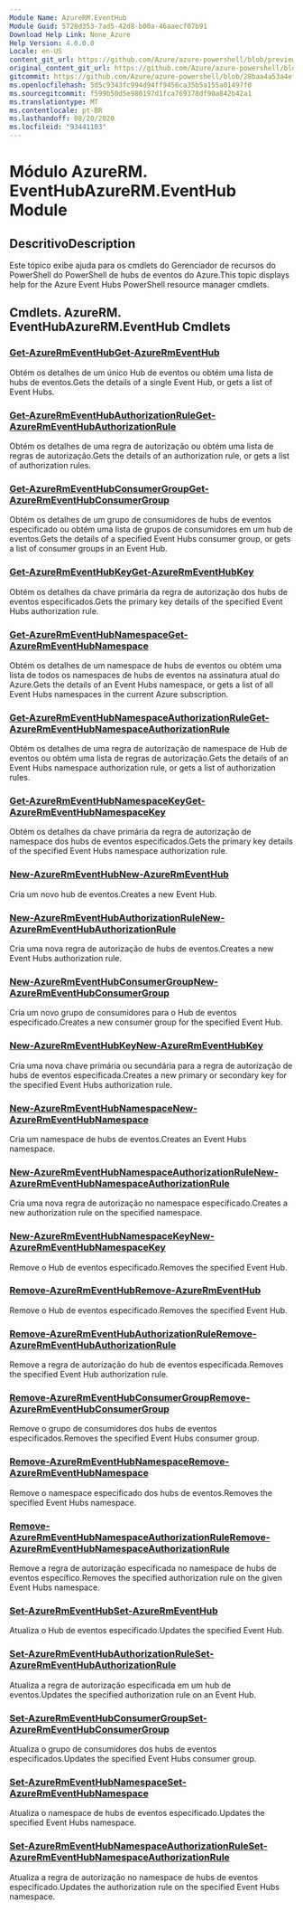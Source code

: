 ```yaml
---
Module Name: AzureRM.EventHub
Module Guid: 5728d353-7ad5-42d8-b00a-46aaecf07b91
Download Help Link: None_Azure
Help Version: 4.0.0.0
Locale: en-US
content_git_url: https://github.com/Azure/azure-powershell/blob/preview/src/ResourceManager/EventHub/Commands.EventHub/help/AzureRM.EventHub.md
original_content_git_url: https://github.com/Azure/azure-powershell/blob/preview/src/ResourceManager/EventHub/Commands.EventHub/help/AzureRM.EventHub.md
gitcommit: https://github.com/Azure/azure-powershell/blob/28baa4a53a4efceb1197c032a8db08e199f0858d
ms.openlocfilehash: 5d5c9343fc994d94ff9456ca35b5a155a01497f0
ms.sourcegitcommit: f599b50d5e980197d1fca769378df90a842b42a1
ms.translationtype: MT
ms.contentlocale: pt-BR
ms.lasthandoff: 08/20/2020
ms.locfileid: "93441103"
---
```

# <span data-ttu-id="840b1-101">Módulo AzureRM. EventHub</span><span class="sxs-lookup"><span data-stu-id="840b1-101">AzureRM.EventHub Module</span></span>
## <span data-ttu-id="840b1-102">Descritivo</span><span class="sxs-lookup"><span data-stu-id="840b1-102">Description</span></span>
<span data-ttu-id="840b1-103">Este tópico exibe ajuda para os cmdlets do Gerenciador de recursos do PowerShell do PowerShell de hubs de eventos do Azure.</span><span class="sxs-lookup"><span data-stu-id="840b1-103">This topic displays help for the Azure Event Hubs PowerShell resource manager cmdlets.</span></span>

## <span data-ttu-id="840b1-104">Cmdlets. AzureRM. EventHub</span><span class="sxs-lookup"><span data-stu-id="840b1-104">AzureRM.EventHub Cmdlets</span></span>
### [<span data-ttu-id="840b1-105">Get-AzureRmEventHub</span><span class="sxs-lookup"><span data-stu-id="840b1-105">Get-AzureRmEventHub</span></span>](Get-AzureRmEventHub.md)
<span data-ttu-id="840b1-106">Obtém os detalhes de um único Hub de eventos ou obtém uma lista de hubs de eventos.</span><span class="sxs-lookup"><span data-stu-id="840b1-106">Gets the details of a single Event Hub, or gets a list of Event Hubs.</span></span>

### [<span data-ttu-id="840b1-107">Get-AzureRmEventHubAuthorizationRule</span><span class="sxs-lookup"><span data-stu-id="840b1-107">Get-AzureRmEventHubAuthorizationRule</span></span>](Get-AzureRmEventHubAuthorizationRule.md)
<span data-ttu-id="840b1-108">Obtém os detalhes de uma regra de autorização ou obtém uma lista de regras de autorização.</span><span class="sxs-lookup"><span data-stu-id="840b1-108">Gets the details of an authorization rule, or gets a list of authorization rules.</span></span>

### [<span data-ttu-id="840b1-109">Get-AzureRmEventHubConsumerGroup</span><span class="sxs-lookup"><span data-stu-id="840b1-109">Get-AzureRmEventHubConsumerGroup</span></span>](Get-AzureRmEventHubConsumerGroup.md)
<span data-ttu-id="840b1-110">Obtém os detalhes de um grupo de consumidores de hubs de eventos especificado ou obtém uma lista de grupos de consumidores em um hub de eventos.</span><span class="sxs-lookup"><span data-stu-id="840b1-110">Gets the details of a specified Event Hubs consumer group, or gets a list of consumer groups in an Event Hub.</span></span>

### [<span data-ttu-id="840b1-111">Get-AzureRmEventHubKey</span><span class="sxs-lookup"><span data-stu-id="840b1-111">Get-AzureRmEventHubKey</span></span>](Get-AzureRmEventHubKey.md)
<span data-ttu-id="840b1-112">Obtém os detalhes da chave primária da regra de autorização dos hubs de eventos especificados.</span><span class="sxs-lookup"><span data-stu-id="840b1-112">Gets the primary key details of the specified Event Hubs authorization rule.</span></span>

### [<span data-ttu-id="840b1-113">Get-AzureRmEventHubNamespace</span><span class="sxs-lookup"><span data-stu-id="840b1-113">Get-AzureRmEventHubNamespace</span></span>](Get-AzureRmEventHubNamespace.md)
<span data-ttu-id="840b1-114">Obtém os detalhes de um namespace de hubs de eventos ou obtém uma lista de todos os namespaces de hubs de eventos na assinatura atual do Azure.</span><span class="sxs-lookup"><span data-stu-id="840b1-114">Gets the details of an Event Hubs namespace, or gets a list of all Event Hubs namespaces in the current Azure subscription.</span></span>

### [<span data-ttu-id="840b1-115">Get-AzureRmEventHubNamespaceAuthorizationRule</span><span class="sxs-lookup"><span data-stu-id="840b1-115">Get-AzureRmEventHubNamespaceAuthorizationRule</span></span>](Get-AzureRmEventHubNamespaceAuthorizationRule.md)
<span data-ttu-id="840b1-116">Obtém os detalhes de uma regra de autorização de namespace de Hub de eventos ou obtém uma lista de regras de autorização.</span><span class="sxs-lookup"><span data-stu-id="840b1-116">Gets the details of an Event Hubs namespace authorization rule, or gets a list of authorization rules.</span></span>

### [<span data-ttu-id="840b1-117">Get-AzureRmEventHubNamespaceKey</span><span class="sxs-lookup"><span data-stu-id="840b1-117">Get-AzureRmEventHubNamespaceKey</span></span>](Get-AzureRmEventHubNamespaceKey.md)
<span data-ttu-id="840b1-118">Obtém os detalhes da chave primária da regra de autorização de namespace dos hubs de eventos especificados.</span><span class="sxs-lookup"><span data-stu-id="840b1-118">Gets the primary key details of the specified Event Hubs namespace authorization rule.</span></span>

### [<span data-ttu-id="840b1-119">New-AzureRmEventHub</span><span class="sxs-lookup"><span data-stu-id="840b1-119">New-AzureRmEventHub</span></span>](New-AzureRmEventHub.md)
<span data-ttu-id="840b1-120">Cria um novo hub de eventos.</span><span class="sxs-lookup"><span data-stu-id="840b1-120">Creates a new Event Hub.</span></span>

### [<span data-ttu-id="840b1-121">New-AzureRmEventHubAuthorizationRule</span><span class="sxs-lookup"><span data-stu-id="840b1-121">New-AzureRmEventHubAuthorizationRule</span></span>](New-AzureRmEventHubAuthorizationRule.md)
<span data-ttu-id="840b1-122">Cria uma nova regra de autorização de hubs de eventos.</span><span class="sxs-lookup"><span data-stu-id="840b1-122">Creates a new Event Hubs authorization rule.</span></span>

### [<span data-ttu-id="840b1-123">New-AzureRmEventHubConsumerGroup</span><span class="sxs-lookup"><span data-stu-id="840b1-123">New-AzureRmEventHubConsumerGroup</span></span>](New-AzureRmEventHubConsumerGroup.md)
<span data-ttu-id="840b1-124">Cria um novo grupo de consumidores para o Hub de eventos especificado.</span><span class="sxs-lookup"><span data-stu-id="840b1-124">Creates a new consumer group for the specified Event Hub.</span></span>

### [<span data-ttu-id="840b1-125">New-AzureRmEventHubKey</span><span class="sxs-lookup"><span data-stu-id="840b1-125">New-AzureRmEventHubKey</span></span>](New-AzureRmEventHubKey.md)
<span data-ttu-id="840b1-126">Cria uma nova chave primária ou secundária para a regra de autorização de hubs de eventos especificada.</span><span class="sxs-lookup"><span data-stu-id="840b1-126">Creates a new primary or secondary key for the specified Event Hubs authorization rule.</span></span>

### [<span data-ttu-id="840b1-127">New-AzureRmEventHubNamespace</span><span class="sxs-lookup"><span data-stu-id="840b1-127">New-AzureRmEventHubNamespace</span></span>](New-AzureRmEventHubNamespace.md)
<span data-ttu-id="840b1-128">Cria um namespace de hubs de eventos.</span><span class="sxs-lookup"><span data-stu-id="840b1-128">Creates an Event Hubs namespace.</span></span>

### [<span data-ttu-id="840b1-129">New-AzureRmEventHubNamespaceAuthorizationRule</span><span class="sxs-lookup"><span data-stu-id="840b1-129">New-AzureRmEventHubNamespaceAuthorizationRule</span></span>](New-AzureRmEventHubNamespaceAuthorizationRule.md)
<span data-ttu-id="840b1-130">Cria uma nova regra de autorização no namespace especificado.</span><span class="sxs-lookup"><span data-stu-id="840b1-130">Creates a new authorization rule on the specified namespace.</span></span>

### [<span data-ttu-id="840b1-131">New-AzureRmEventHubNamespaceKey</span><span class="sxs-lookup"><span data-stu-id="840b1-131">New-AzureRmEventHubNamespaceKey</span></span>](New-AzureRmEventHubNamespaceKey.md)
<span data-ttu-id="840b1-132">Remove o Hub de eventos especificado.</span><span class="sxs-lookup"><span data-stu-id="840b1-132">Removes the specified Event Hub.</span></span>

### [<span data-ttu-id="840b1-133">Remove-AzureRmEventHub</span><span class="sxs-lookup"><span data-stu-id="840b1-133">Remove-AzureRmEventHub</span></span>](Remove-AzureRmEventHub.md)
<span data-ttu-id="840b1-134">Remove o Hub de eventos especificado.</span><span class="sxs-lookup"><span data-stu-id="840b1-134">Removes the specified Event Hub.</span></span>

### [<span data-ttu-id="840b1-135">Remove-AzureRmEventHubAuthorizationRule</span><span class="sxs-lookup"><span data-stu-id="840b1-135">Remove-AzureRmEventHubAuthorizationRule</span></span>](Remove-AzureRmEventHubAuthorizationRule.md)
<span data-ttu-id="840b1-136">Remove a regra de autorização do hub de eventos especificada.</span><span class="sxs-lookup"><span data-stu-id="840b1-136">Removes the specified Event Hub authorization rule.</span></span>

### [<span data-ttu-id="840b1-137">Remove-AzureRmEventHubConsumerGroup</span><span class="sxs-lookup"><span data-stu-id="840b1-137">Remove-AzureRmEventHubConsumerGroup</span></span>](Remove-AzureRmEventHubConsumerGroup.md)
<span data-ttu-id="840b1-138">Remove o grupo de consumidores dos hubs de eventos especificados.</span><span class="sxs-lookup"><span data-stu-id="840b1-138">Removes the specified Event Hubs consumer group.</span></span>

### [<span data-ttu-id="840b1-139">Remove-AzureRmEventHubNamespace</span><span class="sxs-lookup"><span data-stu-id="840b1-139">Remove-AzureRmEventHubNamespace</span></span>](Remove-AzureRmEventHubNamespace.md)
<span data-ttu-id="840b1-140">Remove o namespace especificado dos hubs de eventos.</span><span class="sxs-lookup"><span data-stu-id="840b1-140">Removes the specified Event Hubs namespace.</span></span>

### [<span data-ttu-id="840b1-141">Remove-AzureRmEventHubNamespaceAuthorizationRule</span><span class="sxs-lookup"><span data-stu-id="840b1-141">Remove-AzureRmEventHubNamespaceAuthorizationRule</span></span>](Remove-AzureRmEventHubNamespaceAuthorizationRule.md)
<span data-ttu-id="840b1-142">Remove a regra de autorização especificada no namespace de hubs de eventos específico.</span><span class="sxs-lookup"><span data-stu-id="840b1-142">Removes the specified authorization rule on the given Event Hubs namespace.</span></span>

### [<span data-ttu-id="840b1-143">Set-AzureRmEventHub</span><span class="sxs-lookup"><span data-stu-id="840b1-143">Set-AzureRmEventHub</span></span>](Set-AzureRmEventHub.md)
<span data-ttu-id="840b1-144">Atualiza o Hub de eventos especificado.</span><span class="sxs-lookup"><span data-stu-id="840b1-144">Updates the specified Event Hub.</span></span>

### [<span data-ttu-id="840b1-145">Set-AzureRmEventHubAuthorizationRule</span><span class="sxs-lookup"><span data-stu-id="840b1-145">Set-AzureRmEventHubAuthorizationRule</span></span>](Set-AzureRmEventHubAuthorizationRule.md)
<span data-ttu-id="840b1-146">Atualiza a regra de autorização especificada em um hub de eventos.</span><span class="sxs-lookup"><span data-stu-id="840b1-146">Updates the specified authorization rule on an Event Hub.</span></span>

### [<span data-ttu-id="840b1-147">Set-AzureRmEventHubConsumerGroup</span><span class="sxs-lookup"><span data-stu-id="840b1-147">Set-AzureRmEventHubConsumerGroup</span></span>](Set-AzureRmEventHubConsumerGroup.md)
<span data-ttu-id="840b1-148">Atualiza o grupo de consumidores dos hubs de eventos especificados.</span><span class="sxs-lookup"><span data-stu-id="840b1-148">Updates the specified Event Hubs consumer group.</span></span>

### [<span data-ttu-id="840b1-149">Set-AzureRmEventHubNamespace</span><span class="sxs-lookup"><span data-stu-id="840b1-149">Set-AzureRmEventHubNamespace</span></span>](Set-AzureRmEventHubNamespace.md)
<span data-ttu-id="840b1-150">Atualiza o namespace de hubs de eventos especificado.</span><span class="sxs-lookup"><span data-stu-id="840b1-150">Updates the specified Event Hubs namespace.</span></span>

### [<span data-ttu-id="840b1-151">Set-AzureRmEventHubNamespaceAuthorizationRule</span><span class="sxs-lookup"><span data-stu-id="840b1-151">Set-AzureRmEventHubNamespaceAuthorizationRule</span></span>](Set-AzureRmEventHubNamespaceAuthorizationRule.md)
<span data-ttu-id="840b1-152">Atualiza a regra de autorização no namespace de hubs de eventos especificado.</span><span class="sxs-lookup"><span data-stu-id="840b1-152">Updates the authorization rule on the specified Event Hubs namespace.</span></span>
